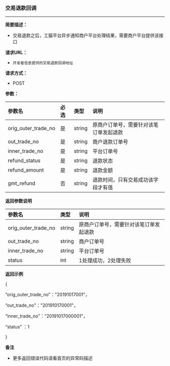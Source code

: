 ### 交易退款回调

---

**简要描述：**

* 交易退款之后，工猫平台异步通知商户平台处理结果，需要商户平台提供该接口

**请求URL：**

* `开发者信息提供的交易退款回调地址`

**请求方式：**

* POST

**参数：**

| 参数名 | 必选 | 类型 | 说明 |
| :--- | :--- | :--- | :--- |
| orig\_outer\_trade\_no | 是 | string | 原商户订单号，需要针对该笔订单发起退款 |
| out\_trade\_no | 是 | string | 商户退款订单号 |
| inner\_trade\_no | 是 | string | 平台订单号 |
| refund\_status | 是 | string | 退款状态 |
| refund\_amount | 是 | string | 退款金额 |
| gmt\_refund | 否 | string | 退款时间，只有交易成功该字段才有值 |

**返回参数说明**

| 参数名 | 类型 | 说明 |
| :--- | :--- | :--- |
| orig\_outer\_trade\_no | string | 原商户订单号，需要针对该笔订单发起退款 |
| out\_trade\_no | string | 商户订单号 |
| inner\_trade\_no | string | 平台订单号 |
| status | int | 1处理成功，2处理失败 |

**返回示例**

{

“orig\_outer\_trade\_no”："20191017001"，

“out\_trade\_no”："201910170001"，

“inner\_trade\_no”："20191017000001"，

“status” ：1

}

**备注**

* 更多返回错误代码请看首页的异常码描述



